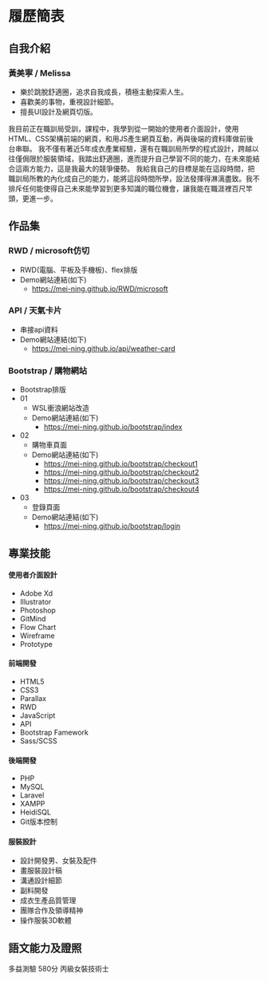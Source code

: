 # 履歷簡表
## 自我介紹
### 黃美寧 / Melissa

* 樂於跳脫舒適圈，追求自我成長，積極主動探索人生。
* 喜歡美的事物，重視設計細節。
* 擅長UI設計及網頁切版。

我目前正在職訓局受訓，課程中，我學到從一開始的使用者介面設計，使用HTML、CSS架構前端的網頁，和用JS產生網頁互動，再與後端的資料庫做前後台串聯。
我不僅有著近5年成衣產業經驗，還有在職訓局所學的程式設計，跨越以往僅侷限於服裝領域，我踏出舒適圈，進而提升自己學習不同的能力，在未來能結合這兩方能力，這是我最大的競爭優勢。
我給我自己的目標是能在這段時間，把職訓局所教的內化成自己的能力，能將這段時間所學，設法發揮得淋漓盡致。我不排斥任何能使得自己未來能學習到更多知識的職位機會，讓我能在職涯裡百尺竿頭，更進一步。


## 作品集

### RWD / microsoft仿切

* RWD(電腦、平板及手機板)、flex排版
* Demo網站連結(如下)
  * https://mei-ning.github.io/RWD/microsoft

### API / 天氣卡片

* 串接api資料
* Demo網站連結(如下)
  * https://mei-ning.github.io/api/weather-card

### Bootstrap / 購物網站

* Bootstrap排版
* 01 
  * WSL衝浪網站改造
  * Demo網站連結(如下)
     * https://mei-ning.github.io/bootstrap/index
* 02
  * 購物車頁面
  * Demo網站連結(如下)
    * https://mei-ning.github.io/bootstrap/checkout1
    * https://mei-ning.github.io/bootstrap/checkout2
    * https://mei-ning.github.io/bootstrap/checkout3
    * https://mei-ning.github.io/bootstrap/checkout4
* 03
  * 登錄頁面
  * Demo網站連結(如下)
    * https://mei-ning.github.io/bootstrap/login

## 專業技能
#### 使用者介面設計
* Adobe Xd
* Illustrator
* Photoshop
* GitMind
* Flow Chart
* Wireframe
* Prototype
#### 前端開發
* HTML5
* CSS3
* Parallax
* RWD
* JavaScript
* API
* Bootstrap Famework
* Sass/SCSS
#### 後端開發
* PHP
* MySQL
* Laravel
* XAMPP
* HeidiSQL
* Git版本控制
#### 服裝設計
* 設計開發男、女裝及配件
* 畫服裝設計稿
* 溝通設計細節
* 副料開發
* 成衣生產品質管理
* 團隊合作及領導精神
* 操作服裝3D軟體

## 語文能力及證照

多益測驗 580分
丙級女裝技術士
